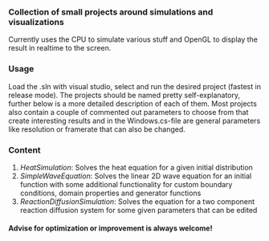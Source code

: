 ### Collection of small projects around simulations and visualizations

Currently uses the CPU to simulate various stuff and OpenGL to display the result in realtime to the screen.

### Usage

Load the .sln with visual studio, select and run the desired project (fastest in release mode). The projects should be named pretty self-explanatory, 
further below is a more detailed description of each of them. Most projects also contain a couple of commented out parameters to choose from that 
create interesting results and in the Windows.cs-file are general parameters like resolution or framerate that can also be changed.

### Content

1. *HeatSimulation*: Solves the heat equation for a given initial distribution
2. *SimpleWaveEquation*: Solves the linear 2D wave equation for an initial function with some additional 
  functionality for custom boundary conditions, domain properties and generator functions
3. *ReactionDiffusionSimulation*: Solves the equation for a two component reaction diffusion system for 
  some given parameters that can be edited

#### Advise for optimization or improvement is always welcome!
